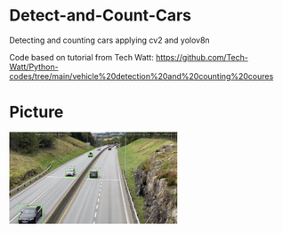 # Detect-and-Count-Cars
Detecting and counting cars applying cv2 and yolov8n

Code based on tutorial from Tech Watt:
https://github.com/Tech-Watt/Python-codes/tree/main/vehicle%20detection%20and%20counting%20coures


# Picture

<img src="https://github.com/henrik-lauritsen-ch/Pictures/blob/main/count_cars.png" width=60% height=60%>
